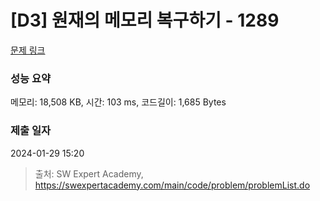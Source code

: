 # [D3] 원재의 메모리 복구하기 - 1289 

[문제 링크](https://swexpertacademy.com/main/code/problem/problemDetail.do?contestProbId=AV19AcoKI9sCFAZN) 

### 성능 요약

메모리: 18,508 KB, 시간: 103 ms, 코드길이: 1,685 Bytes

### 제출 일자

2024-01-29 15:20



> 출처: SW Expert Academy, https://swexpertacademy.com/main/code/problem/problemList.do